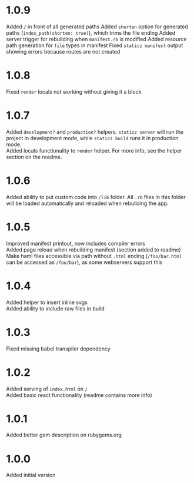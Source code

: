 # 1.0.9
Added `/` in front of all generated paths
Added `shorten` option for generated paths (`index_path(shorten: true)`), which trims the file ending
Added server trigger for rebuilding when `manifest.rb` is modified
Added resource path generation for `file` types in manifest
Fixed `staticz manifest` output showing errors because routes are not created

# 1.0.8
Fixed `render` locals not working without giving it a block

# 1.0.7
Added `development?` and `production?` helpers. `staticz server` will run the project in development mode, while `staticz build` runs it in production mode.  
Added locals functionality to `render` helper. For more info, see the helper section on the readme.

# 1.0.6
Added ability to put custom code into `/lib` folder. All `.rb` files in this folder will be loaded automatically and reloaded when rebuilding the app.

# 1.0.5
Improved manifest printout, now includes compiler errors  
Added page reload when rebuilding manifest (section added to readme)  
Make haml files accessible via path without `.html` ending (`/foo/bar.html` can be accessed as `/foo/bar`), as some webservers support this

# 1.0.4
Added helper to insert inline svgs  
Added ability to include raw files in build

# 1.0.3
Fixed missing babel transpiler dependency

# 1.0.2
Added serving of `index.html` on `/`  
Added basic react functionality (readme contains more info)

# 1.0.1
Added better gem description on rubygems.org

# 1.0.0
Added initial version
